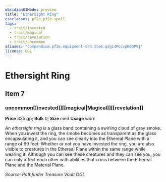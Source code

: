```yaml
---
obsidianUIMode: preview
title: "Ethersight Ring"
cssclasses: pf2e,pf2e-spell
tags:
  - trait/invested
  - trait/magical
  - trait/revelation
  - trait/uncommon
aliases: "Compendium.pf2e.equipment-srd.Item.qzgi4PCcvpH0QPVj"
license: OGL
---
```

# Ethersight Ring
## Item 7
### [uncommon](uncommon.md "Uncommon Rarity Trait")[[invested]][[magical|Magical]][[revelation]]


**Price** 325 gp; 
**Bulk** 0; **Size** med
**Usage** worn

An _ethersight ring_ is a glass band containing a swirling cloud of gray smoke. When you invest the ring, the smoke becomes as transparent as the glass encapsulating it, and you can see clearly into the Ethereal Plane with a range of 60 feet. Whether or not you have invested the ring, you are also visible to creatures in the Ethereal Plane within the same range while wearing it. Although you can see these creatures and they can see you, you can only affect each other with abilities that cross between the Ethereal Plane and the Material Plane.

*Source: Pathfinder Treasure Vault*
*OGL*